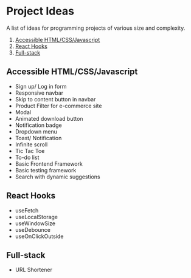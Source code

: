 # Project Ideas

A list of ideas for programming projects of various size and complexity.

1. [Accessible HTML/CSS/Javascript](#accessible-html/css)
2. [React Hooks](#react-hooks)
3. [Full-stack](#full-stack)

## Accessible HTML/CSS/Javascript

- Sign up/ Log in form
- Responsive navbar
- Skip to content button in navbar
- Product Filter for e-commerce site
- Modal
- Animated download button
- Notification badge
- Dropdown menu
- Toast/ Notification
- Infinite scroll
- Tic Tac Toe
- To-do list
- Basic Frontend Framework
- Basic testing framework
- Search with dynamic suggestions

## React Hooks

- useFetch
- useLocalStorage
- useWindowSize
- useDebounce
- useOnClickOutside

## Full-stack

- URL Shortener
